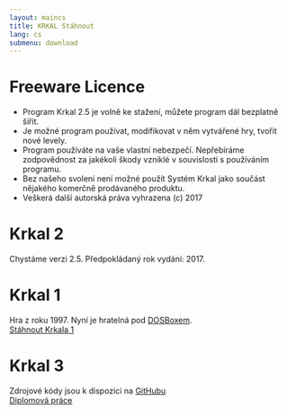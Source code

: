 ```yaml
---
layout: maincs
title: KRKAL Stáhnout
lang: cs
submenu: download
---
```

# Freeware Licence

* Program Krkal 2.5 je volně ke stažení, můžete program dál bezplatně šířit. 
* Je možné program používat, modifikovat v něm vytvářené hry, tvořit nové levely. 
* Program používáte na vaše vlastní nebezpečí. Nepřebíráme zodpovědnost za jakékoli škody vzniklé v souvislosti s používáním programu. 
* Bez našeho svolení není možné použít Systém Krkal jako součást nějakého komerčně prodávaného produktu. 
* Veškerá další autorská práva vyhrazena (c) 2017

# Krkal 2

Chystáme verzi 2.5. Předpokládaný rok vydání: 2017.

# Krkal 1

Hra z roku 1997. Nyní je hratelná pod [DOSBoxem](http://www.dosbox.com/).  
[Stáhnout Krkala 1](/dl/Krkal1.zip)

# Krkal 3

Zdrojové kódy jsou k dispozici na [GitHubu](https://github.com/HonzaMD/Krkal3)  
[Diplomová práce](/dl/JazykProRizeni2DHer.pdf)
